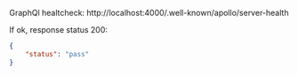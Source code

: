 GraphQl healtcheck:
http://localhost:4000/.well-known/apollo/server-health

If ok, response status 200:
```JSON
{
    "status": "pass"
}
```